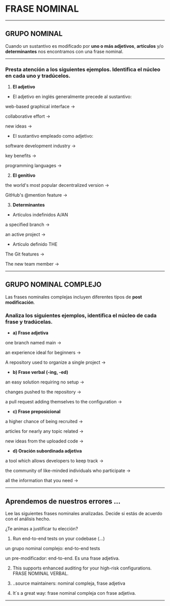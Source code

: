 # FRASE NOMINAL

---

## GRUPO NOMINAL

Cuando un sustantivo es modificado por **uno o más adjetivos**, **artículos** y/o **determinantes** nos encontramos con una frase nominal.

---

### Presta atención a los siguientes ejemplos. Identifica el núcleo en cada uno y tradúcelos.

1. **El adjetivo**

- El adjetivo en inglés generalmente precede al sustantivo:

web-based graphical interface  ->

collaborative effort  ->

new ideas  ->

- El sustantivo empleado como adjetivo:

software development industry  ->

key benefits  ->

programming languages ->


2. **El genitivo**

the world's most popular decentralized version  ->

GitHub's @mention feature  ->


3. **Determinantes**

- Artículos indefinidos A/AN

a specified branch ->

an active project ->

- Artículo definido THE

The Git features  ->

The new team member ->

---

## GRUPO NOMINAL COMPLEJO

Las frases nominales complejas incluyen diferentes tipos de **post modificación**.

### Analiza los siguientes ejemplos, identifica el núcleo de cada frase y tradúcelas.


- **a) Frase adjetiva**

one branch named main ->

an experience ideal for beginners ->

A repository used to organize a single project ->


- **b) Frase verbal (-ing, -ed)**

an easy solution requiring no setup ->

changes pushed to the repository ->

a pull request adding themselves to the configuration ->

- **c) Frase preposicional**

a higher chance of being recruited ->

articles for nearly any topic related ->

new ideas from the uploaded code ->

- **d) Oración subordinada adjetiva**

a tool which allows developers to keep track -> 


the community of like-minded individuals who participate ->

all the information that you need ->


---

## Aprendemos de nuestros errores …

Lee las siguientes frases nominales analizadas. Decide si estás de acuerdo con el análisis hecho.

¿Te animas a justificar tu elección?


1. Run end-to-end tests on your codebase (...)

un grupo nominal complejo: end-to-end tests

un pre-modificador: end-to-end. Es una frase adjetiva.




2. This supports enhanced auditing for your high-risk configurations. FRASE NOMINAL VERBAL.



3. ..source maintainers: nominal compleja, frase adjetiva



4. It´s a great way: frase nominal compleja con frase adjetiva.


---
